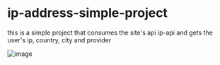 # ip-address-simple-project
this is a simple project that consumes the site's api ip-api and gets the user's ip, country, city and provider

![image](https://user-images.githubusercontent.com/94721925/205510486-9e806d48-0977-41e4-bbc8-226f27c0795b.png)
